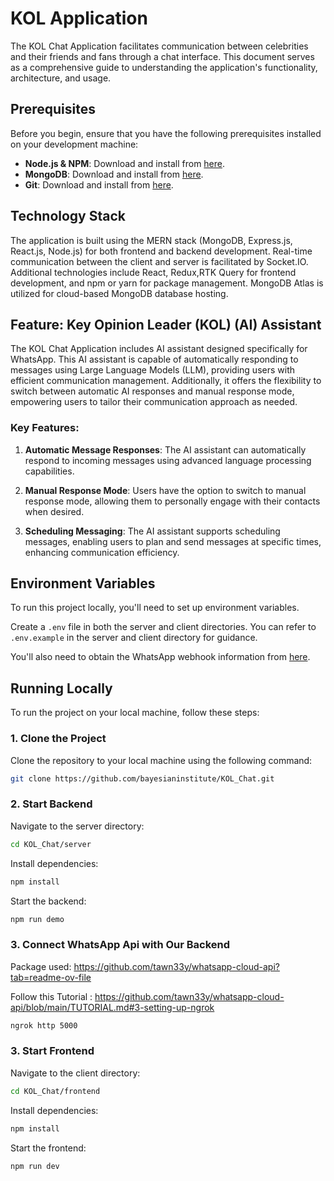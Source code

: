 # KOL Application

The KOL Chat Application facilitates communication between celebrities and their friends and fans through a chat interface. This document serves as a comprehensive guide to understanding the application's functionality, architecture, and usage.

## Prerequisites

Before you begin, ensure that you have the following prerequisites installed on your development machine:

- **Node.js & NPM**: Download and install from [here](https://nodejs.org/en).
- **MongoDB**: Download and install from [here](https://www.mongodb.com/docs/manual/installation/).
- **Git**: Download and install from [here](https://git-scm.com/downloads).

## Technology Stack

The application is built using the MERN stack (MongoDB, Express.js, React.js, Node.js) for both frontend and backend development. Real-time communication between the client and server is facilitated by Socket.IO. Additional technologies include React, Redux,RTK Query for frontend development, and npm or yarn for package management. MongoDB Atlas is utilized for cloud-based MongoDB database hosting.



## Feature: Key Opinion Leader (KOL) (AI) Assistant

The KOL Chat Application includes  AI assistant designed specifically for WhatsApp. This AI assistant is capable of automatically responding to messages using Large Language Models (LLM), providing users with efficient communication management. Additionally, it offers the flexibility to switch between automatic AI responses and manual response mode, empowering users to tailor their communication approach as needed.

### Key Features:

1. **Automatic Message Responses**: The AI assistant can automatically respond to incoming messages using advanced language processing capabilities.

2. **Manual Response Mode**: Users have the option to switch to manual response mode, allowing them to personally engage with their contacts when desired.

3. **Scheduling Messaging**: The AI assistant supports scheduling messages, enabling users to plan and send messages at specific times, enhancing communication efficiency.


## Environment Variables

To run this project locally, you'll need to set up environment variables.

 Create a `.env` file in both the server and client directories. You can refer to `.env.example` in the server and client directory for guidance.

You'll also need to obtain the WhatsApp webhook information from [here](https://developers.facebook.com/docs/whatsapp/cloud-api/get-started/).

## Running Locally

To run the project on your local machine, follow these steps:

### 1. Clone the Project

Clone the repository to your local machine using the following command:

```bash
git clone https://github.com/bayesianinstitute/KOL_Chat.git
```

### 2. Start Backend

Navigate to the server directory:

```bash
cd KOL_Chat/server
```

Install dependencies:

```bash
npm install
```

Start the backend:

```bash
npm run demo
```

### 3. Connect WhatsApp Api with Our Backend


Package used: https://github.com/tawn33y/whatsapp-cloud-api?tab=readme-ov-file

Follow this Tutorial : https://github.com/tawn33y/whatsapp-cloud-api/blob/main/TUTORIAL.md#3-setting-up-ngrok


```bash
ngrok http 5000
```
### 3. Start Frontend

Navigate to the client directory:

```bash
cd KOL_Chat/frontend
```

Install dependencies:

```bash
npm install
```

Start the frontend:

```bash
npm run dev
```

